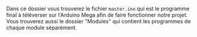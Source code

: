 Dans ce dossier vous trouverez le fichier `master.ino` qui est le programme final à téléverser sur l'Arduino Mega afin de faire fonctionner notre projet.
Vous trouverez aussi le dossier "Modules" qui contient les programmes de chaque module séparément.
